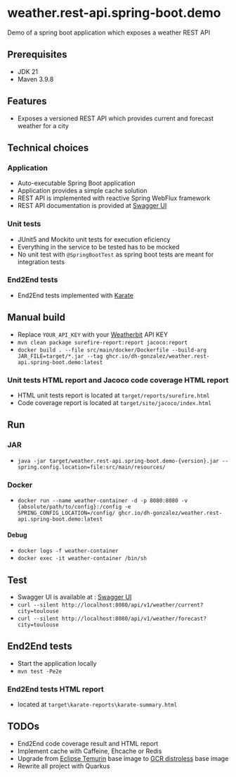 # weather.rest-api.spring-boot.demo
Demo of a spring boot application which exposes a weather REST API

## Prerequisites
* JDK 21
* Maven 3.9.8

## Features
* Exposes a versioned REST API which provides current and forecast weather for a city

## Technical choices

### Application
* Auto-executable Spring Boot application
* Application provides a simple cache solution
* REST API is implemented with reactive Spring WebFlux framework
* REST API documentation is provided at [Swagger UI]

### Unit tests
* JUnit5 and Mockito unit tests for execution eficiency
* Everything in the service to be tested has to be mocked
* No unit test with `@SpringBootTest` as spring boot tests are meant for integration tests

### End2End tests
* End2End tests implemented with [Karate]

## Manual build
* Replace `YOUR_API_KEY` with your [Weatherbit] API KEY
* `mvn clean package surefire-report:report jacoco:report`
* `docker build . --file src/main/docker/Dockerfile --build-arg JAR_FILE=target/*.jar --tag ghcr.io/dh-gonzalez/weather.rest-api.spring-boot.demo:latest`

### Unit tests HTML report and Jacoco code coverage HTML report
* HTML unit tests report is located at `target/reports/surefire.html`
* Code coverage report is located at `target/site/jacoco/index.html`

## Run

### JAR
* `java -jar target/weather.rest-api.spring-boot.demo-{version}.jar --spring.config.location=file:src/main/resources/`

### Docker
* `docker run --name weather-container -d -p 8080:8080 -v {absolute/path/to/config}:/config -e SPRING_CONFIG_LOCATION=/config/ ghcr.io/dh-gonzalez/weather.rest-api.spring-boot.demo:latest`

#### Debug
* `docker logs -f weather-container`
* `docker exec -it weather-container /bin/sh`

## Test

* Swagger UI is available at : [Swagger UI]
* `curl --silent http://localhost:8080/api/v1/weather/current?city=toulouse`
* `curl --silent http://localhost:8080/api/v1/weather/forecast?city=toulouse`

## End2End tests
* Start the application locally
* `mvn test -Pe2e`

### End2End tests HTML report
* located at `target\karate-reports\karate-summary.html`

## TODOs
* End2End code coverage result and HTML report
* Implement cache with Caffeine, Ehcache or Redis
* Upgrade from [Eclipse Temurin] base image to [GCR distroless] base image
* Rewrite all project with Quarkus

[Swagger UI]: http://localhost:8080/swagger-ui/index.html
[Karate]: https://github.com/karatelabs/karate  
[Weatherbit]: https://www.weatherbit.io/
[Eclipse Temurin]: https://hub.docker.com/_/eclipse-temurin  
[GCR distroless]: https://console.cloud.google.com/artifacts/docker/distroless/us/gcr.io
